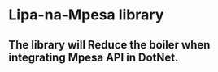 # Lipa-na-Mpesa library 
## The library will Reduce the boiler when integrating Mpesa API in DotNet.
